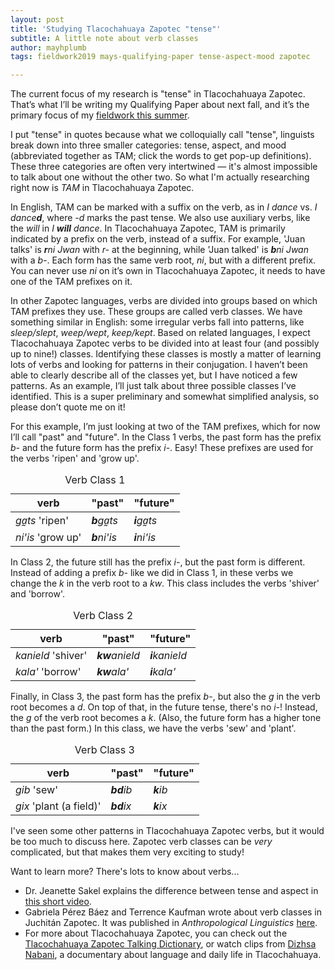 ```yaml
---
layout: post
title: 'Studying Tlacochahuaya Zapotec "tense"'
subtitle: A little note about verb classes
author: mayhplumb
tags: fieldwork2019 mays-qualifying-paper tense-aspect-mood zapotec

---
```


The current focus of my research is "tense" in Tlacochahuaya Zapotec. That’s what I’ll be writing my <a tabindex="0" class="jargon" data-toggle="popover" data-content="A paper you write to prove you’re ready to write a doctoral dissertation. In my department, it’s about the same length and rigor as a Master’s thesis.">Qualifying Paper</a> about next fall, and it’s the primary focus of my <a title="Posts about my 2019 fieldwork" href="/blog/tag/fieldwork2019/">fieldwork this summer</a>.

I put "tense" in quotes because what we colloquially call "tense", linguists break down into three smaller categories: <a tabindex="0" class="jargon" data-toggle="popover" data-content="The chronology of events. When something happened relative to a certain point in time. Did it happen yesterday? Three years ago? Is it going to happen tomorrow?">tense</a>, <a tabindex="0" class="jargon" data-toggle="popover" data-content='Roughly, the state of the events progress — is it completed? in progress? ongoing? happening regularly? Some people call this the "shape" of the event.'>aspect</a>, and <a tabindex="0" class="jargon" data-toggle="popover" data-content="How real the event is. Is it something that definitely happened? Or something that was supposed to happen but didn't? Something that might happen? Something that will definitely happen tomorrow?">mood</a> (abbreviated together as TAM; click the words to get pop-up definitions).  These three categories are often very intertwined — it's almost impossible to talk about one without the other two.  So what I'm actually researching right now is <i>TAM</i> in Tlacochahuaya Zapotec.<!--excerpt--><a tabindex="0" class="footnote" data-toggle="popover" data-content="Most TAM markers in Zapotec languages are described as being primarily aspectual (having to do with aspect). But they also have implications about tense and mood."></a>

In English, TAM can be marked with a suffix on the verb, as in <i>I dance</i> vs. <i>I dance<b>d</b></i>, where <i>-d</i> marks the past tense. We also use auxiliary verbs, like the <i>will</i> in <i>I <b>will</b> dance</i>. In Tlacochahuaya Zapotec, TAM is primarily indicated by a prefix on the verb, instead of a suffix.  For example, 'Juan talks' is <i><b>r</b>ni Jwan</i> with <i>r-</i> at the beginning, while 'Juan talked' is <i><b>b</b>ni Jwan</i> with a <i>b-</i>.<a tabindex="0" class="footnote" data-toggle="popover" data-content="You might also notice that in Tlacochahuaya Zapotec, the subject comes after the verb rather than before!"></a>  Each form has the same verb <a tabindex="0" class="jargon" data-toggle="popover" data-content="This is the part that encodes the actual meaning of the verb, 'talk'. We would hypothesize that the speaker stores the verb root in their memory, and constructs each form of the verb by applying rules about how TAM works.">root</a>, <i>ni</i>, but with a different prefix. You can never use <i>ni</i> on it’s own in Tlacochahuaya Zapotec, it needs to have one of the TAM prefixes on it.

In other Zapotec languages, verbs are divided into groups based on which TAM prefixes they use. These groups are called verb <span class="jargon">classes</span>. We have something similar in English: some irregular verbs fall into patterns, like <i>sleep/slept</i>, <i>weep/wept</i>, <i>keep/kept</i>.<a tabindex="0" class="footnote" data-toggle="popover" data-content="You can also have classes of other parts of speech. For example, Spanish has two noun classes, commonly called masculine (<i>el cielo</i> 'the sky') and feminine (<i>la biblioteca</i> 'the library')."></a> Based on related languages, I expect Tlacochahuaya Zapotec verbs to be divided into at least four (and possibly up to nine!) classes.  Identifying these classes is mostly a matter of learning lots of verbs and looking for patterns in their conjugation. I haven’t been able to clearly describe all of the classes yet, but I have noticed a few patterns.  As an example, I’ll just talk about three possible classes I’ve identified.  This is a super preliminary and somewhat simplified analysis, so please don’t quote me on it!

For this example, I’m just looking at two of the TAM prefixes, which for now I’ll call "past" and "future".<a tabindex="0" class="footnote" data-toggle="popover" data-content="It is more complicated than this!"></a>  In the Class 1 verbs, the past form has the prefix <i>b-</i> and the future form has the prefix <i>i-</i>. Easy! These prefixes are used for the verbs 'ripen' and 'grow up'.

<table class="center">
    <caption>Verb Class 1</caption>
    <thead>
        <tr> <th>verb</th> <th>"past"</th> <th>"future"</th> </tr>
    </thead>
    <tbody>
        <tr> <td><i>ga̰ts</i> 'ripen'</td> <td><i><b>b</b>ga̰ts</i></td> <td><i><b>i</b>ga̰ts</i></td> </tr>
        <tr> <td><i>ni'is</i> 'grow up'</td> <td><i><b>b</b>ni'is</i></td> <td><i><b>i</b>ni'is</i></td> </tr>
    </tbody>
</table>

In Class 2, the future still has the prefix <i>i-</i>, but the past form is different. Instead of adding a prefix <i>b-</i> like we did in Class 1, in these verbs we change the <i>k</i> in the verb root to a <i>kw</i>.<a tabindex="0" class="footnote" data-toggle="popover" data-content="So far, all the verbs in this group begin with <i>k</i>."></a>  This class includes the verbs 'shiver' and 'borrow'.


<table class="center">
    <caption>Verb Class 2</caption>
    <thead>
        <tr> <th>verb</th> <th>"past"</th> <th>"future"</th> </tr>
    </thead>
    <tbody>
        <tr> <td><i>kanield</i> 'shiver'</td> <td><i><b>kw</b>anield</i></td> <td><i><b>i</b>kanield</i></td> </tr>
        <tr> <td><i>kala'</i> 'borrow'</td> <td><i><b>kw</b>ala'</i></td> <td><i><b>i</b>kala'</i></td> </tr>
    </tbody>
</table>

Finally, in Class 3, the past form has the prefix <i>b-</i>, but also the <i>g</i> in the verb root becomes a <i>d</i>.<a tabindex="0" class="footnote" data-toggle="popover" data-content="So far, all the verbs in this group begin with <i>g<i>."></a>   On top of that, in the future tense, there's no <i>i-</i>! Instead, the <i>g</i> of the verb root becomes a <i>k</i>. (Also, the future form has a higher tone than the past form.) In this class, we have the verbs 'sew' and 'plant'.

<table class="center">
    <caption>Verb Class 3</caption>
    <thead>
        <tr> <th>verb</th> <th>"past"</th> <th>"future"</th> </tr>
    </thead>
    <tbody>
        <tr> <td><i>gib</i> 'sew'</td> <td><i><b>bd</b>ib</i></td> <td><i><b>k</b>ib</i></td> </tr>
        <tr> <td><i>gix</i> 'plant (a field)'<a tabindex="0" class="footnote" data-toggle="popover" data-content="This verb is used specifically when you're planting something that grows as a field, rather than in rows. For example, they use this verb to describe planting alfalfa and parsley."></a></td> <td><i><b>bd</b>ix</i></td> <td><i><b>k</b>ix</i></td> </tr>
    </tbody>
</table>

I've seen some other patterns in Tlacochahuaya Zapotec verbs, but it would be too much to discuss here. Zapotec verb classes can be <i>very</i> complicated, but that makes them very exciting to study!

Want to learn more? There's lots to know about verbs...
<ul>
    <li>Dr. Jeanette Sakel explains the difference between tense and aspect in <a target="_blank" title="'Tense and aspect' on YouTube" href="https://youtu.be/VM8GlP6avF4">this short video</a>.</li>
    <li>Gabriela Pérez Báez and Terrence Kaufman wrote about verb classes in Juchitán Zapotec. It was published in <i>Anthropological Linguistics</i> <a target="_blank" title="Verb Classes in Juchitán Zapotec, available from Project Muse" href="http://doi.org/10.1353/anl.2016.0030">here</a>.</li>
    <li>For more about Tlacochahuaya Zapotec, you can check out the <a target='_blank' title='Explore the Tlacochahuaya Zapotec Talking Dictionary' href='http://talkingdictionary.swarthmore.edu/tlacochahuaya/'>Tlacochahuaya Zapotec Talking Dictionary</a>, or watch clips from <a target='_blank' title='Watch Dizhsa Nabani' href='https://doculabs.haverford.edu/dizhsanabani/watch/'>Dizhsa Nabani</a>, a documentary about language and daily life in Tlacochahuaya.</li>
</ul>
